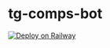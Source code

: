 # tg-comps-bot
[![Deploy on Railway](https://railway.app/button.svg)](
  https://railway.com/project/6649ea7a-46ef-407d-9664-258ec77e0402/service/96380721-c3bd-45b1-8a02-734e28361b81?environmentId=1bc763c5-274b-4534-af58-45d45ce26138
)
